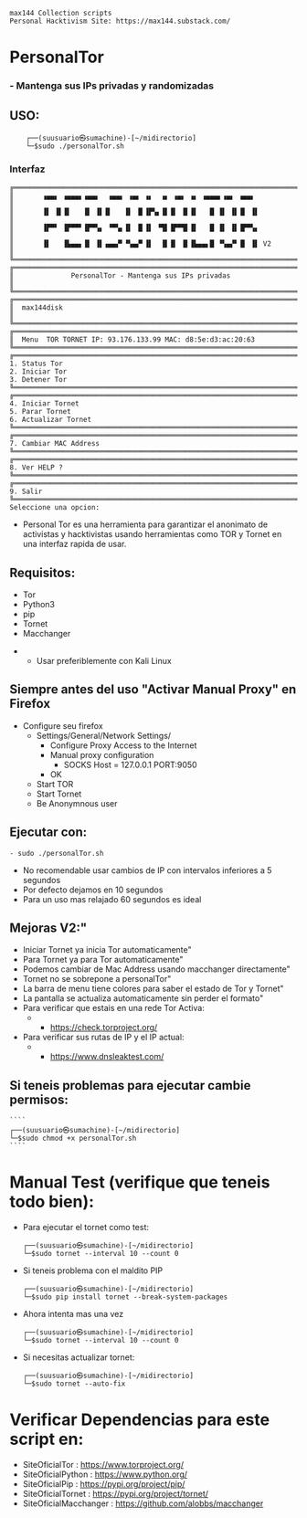 ```
max144 Collection scripts
Personal Hacktivism Site: https://max144.substack.com/
```
# PersonalTor 
### - Mantenga sus IPs privadas y randomizadas

## USO:
```
    ┌──(suusuario㉿sumachine)-[~/midirectorio]
    └─$sudo ./personalTor.sh
```
### Interfaz
```  
╔══════════════════════════════════════════════════════════════════════╗
║       ▗▄▄▖ ▗▄▄▄▖▗▄▄▖  ▗▄▄▖ ▗▄▖ ▗▖  ▗▖ ▗▄▖ ▗▖ ▗▄▄▄▖▗▄▖ ▗▄▄▖           ║
║       ▐▌ ▐▌▐▌   ▐▌ ▐▌▐▌   ▐▌ ▐▌▐▛▚▖▐▌▐▌ ▐▌▐▌   █ ▐▌ ▐▌▐▌ ▐▌          ║
║       ▐▛▀▘ ▐▛▀▀▘▐▛▀▚▖ ▝▀▚▖▐▌ ▐▌▐▌ ▝▜▌▐▛▀▜▌▐▌   █ ▐▌ ▐▌▐▛▀▚▖          ║
║       ▐▌   ▐▙▄▄▖▐▌ ▐▌▗▄▄▞▘▝▚▄▞▘▐▌  ▐▌▐▌ ▐▌▐▙▄▄▖█ ▝▚▄▞▘▐▌ ▐▌ V2       ║
╚══════════════════════════════════════════════════════════════════════╝
╔══════════════════════════════════════════════════════════════════════╗
║              PersonalTor - Mantenga sus IPs privadas                 ║
╚══════════════════════════════════════════════════════════════════════╝
╔══════════════════════════════════════════════════════════════════════╗
║  max144disk                                                          ║
╚══════════════════════════════════════════════════════════════════════╝
╔══════════════════════════════════════════════════════════════════════╗
║  Menu  TOR TORNET IP: 93.176.133.99 MAC: d8:5e:d3:ac:20:63
╚══════════════════════════════════════════════════════════════════════╝
╔══════════════════════════════════════════════════════════════════════╗
1. Status Tor
2. Iniciar Tor
3. Detener Tor
╚══════════════════════════════════════════════════════════════════════╝
╔══════════════════════════════════════════════════════════════════════╗
4. Iniciar Tornet
5. Parar Tornet
6. Actualizar Tornet
╚══════════════════════════════════════════════════════════════════════╝
╔══════════════════════════════════════════════════════════════════════╗
7. Cambiar MAC Address
╚══════════════════════════════════════════════════════════════════════╝
╔══════════════════════════════════════════════════════════════════════╗
8. Ver HELP ?
╚══════════════════════════════════════════════════════════════════════╝
╔══════════════════════════════════════════════════════════════════════╗
9. Salir
╚══════════════════════════════════════════════════════════════════════╝
Seleccione una opcion: 
```

- Personal Tor es una herramienta para garantizar el anonimato de activistas y hacktivistas usando herramientas como TOR y Tornet en una interfaz rapida de usar.

## Requisitos:
 - Tor
 - Python3
 - pip
 - Tornet
 - Macchanger

* * Usar preferiblemente con Kali Linux

## Siempre antes del uso "Activar Manual Proxy" en Firefox
 - Configure seu firefox
     - Settings/General/Network Settings/
        - Configure Proxy Access to the Internet
        - Manual proxy configuration
             - SOCKS Host = 127.0.0.1 PORT:9050
        - OK
     - Start TOR
     - Start Tornet
    - Be Anonymnous user

## Ejecutar con:
    - sudo ./personalTor.sh

- No recomendable usar cambios de IP con intervalos inferiores a 5 segundos
- Por defecto dejamos en 10 segundos
- Para un uso mas relajado 60 segundos es ideal

## Mejoras V2:"
- Iniciar Tornet ya inicia Tor automaticamente"
- Para Tornet ya para Tor automaticamente"
- Podemos cambiar de Mac Address usando macchanger directamente"
- Tornet no se sobrepone a personalTor"
- La barra de menu tiene colores para saber el estado de Tor y Tornet"
- La pantalla se actualiza automaticamente sin perder el formato"
- Para verificar que estais en una rede Tor Activa:
  - - https://check.torproject.org/
- Para verificar sus rutas de IP y el IP actual:
  - - https://www.dnsleaktest.com/

## Si teneis problemas para ejecutar cambie permisos:
    ````
    ┌──(suusuario㉿sumachine)-[~/midirectorio]
    └─$sudo chmod +x personalTor.sh
    ````
# Manual Test (verifique que teneis todo bien):

- Para ejecutar el tornet como test:
    ````
    ┌──(suusuario㉿sumachine)-[~/midirectorio]
    └─$sudo tornet --interval 10 --count 0
    ````
- Si teneis problema con el maldito PIP 
    ````
    ┌──(suusuario㉿sumachine)-[~/midirectorio]
    └─$sudo pip install tornet --break-system-packages
    ````
- Ahora intenta mas una vez
    ````
    ┌──(suusuario㉿sumachine)-[~/midirectorio]
    └─$sudo tornet --interval 10 --count 0
    ````
- Si necesitas actualizar tornet:
    ````
    ┌──(suusuario㉿sumachine)-[~/midirectorio]
    └─$sudo tornet --auto-fix
    ````
# Verificar Dependencias para este script en:
- SiteOficialTor    : https://www.torproject.org/
- SiteOficialPython : https://www.python.org/
- SiteOficialPip    : https://pypi.org/project/pip/
- SiteOficialTornet  : https://pypi.org/project/tornet/
- SiteOficialMacchanger : https://github.com/alobbs/macchanger